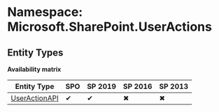 # Namespace: Microsoft.SharePoint.UserActions
## Entity Types

**Availability matrix**

Entity Type | SPO | SP 2019 | SP 2016 | SP 2013
----------|-----|---------|---------|--------
[UserActionAPI](./EntityTypes/UserActionAPI) | ✔ | ✔ | ✖ | ✖
